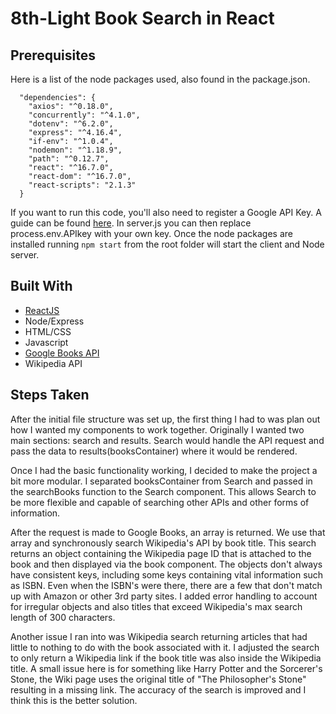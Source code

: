 # 8th-Light Book Search in React

## Prerequisites

Here is a list of the node packages used, also found in the package.json.

```
  "dependencies": {
    "axios": "^0.18.0",
    "concurrently": "^4.1.0",
    "dotenv": "^6.2.0",
    "express": "^4.16.4",
    "if-env": "^1.0.4",
    "nodemon": "^1.18.9",
    "path": "^0.12.7",
    "react": "^16.7.0",
    "react-dom": "^16.7.0",
    "react-scripts": "2.1.3"
  }
```

If you want to run this code, you'll also need to register a Google API Key. A guide can be found [here](https://developers.google.com/books/docs/v1/using). In server.js you can then replace process.env.APIkey with your own key. Once the node packages are installed running `npm start` from the root folder will start the client and Node server.

## Built With

- [ReactJS](https://reactjs.org/)
- Node/Express
- HTML/CSS
- Javascript
- [Google Books API](https://developers.google.com/books/docs/v1/using)
- Wikipedia API

## Steps Taken

After the initial file structure was set up, the first thing I had to was plan out how I wanted my components to work together. Originally I wanted two main sections: search and results. Search would handle the API request and pass the data to results(booksContainer) where it would be rendered.

Once I had the basic functionality working, I decided to make the project a bit more modular. I separated booksContainer from Search and passed in the searchBooks function to the Search component. This allows Search to be more flexible and capable of searching other APIs and other forms of information.

After the request is made to Google Books, an array is returned. We use that array and synchronously search Wikipedia's API by book title. This search returns an object containing the Wikipedia page ID that is attached to the book and then displayed via the book component. The objects don't always have consistent keys, including some keys containing vital information such as ISBN. Even when the ISBN's were there, there are a few that don't match up with Amazon or other 3rd party sites. I added error handling to account for irregular objects and also titles that exceed Wikipedia's max search length of 300 characters.

Another issue I ran into was Wikipedia search returning articles that had little to nothing to do with the book associated with it. I adjusted the search to only return a Wikipedia link if the book title was also inside the Wikipedia title. A small issue here is for something like Harry Potter and the Sorcerer's Stone, the Wiki page uses the original title of "The Philosopher's Stone" resulting in a missing link. The accuracy of the search is improved and I think this is the better solution.
